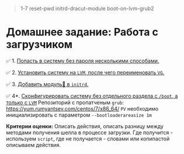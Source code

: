 > 1-7 reset-pwd initrd-dracut-module boot-on-lvm-grub2

# Домашнее задание: Работа с загрузчиком

✅  1. [Попасть в систему без пароля несколькими способами.](https://github.com/io-sys/1-7-reset-pwd-initrd-dracut-boot-on-lvm-grub2/blob/master/01-reset-pwd.md)

✅  2. [Установить систему на `LVM`, после чего переименовать `VG`.](https://github.com/io-sys/1-7-reset-pwd-initrd-dracut-boot-on-lvm-grub2/blob/master/02_rename_vg.md)

✅  3. [Добавить модуль🐧 в `initrd`.](https://github.com/io-sys/1-7-reset-pwd-initrd-dracut-boot-on-lvm-grub2/blob/master/03-dracut-module.md)

✅  4*. [Сконфигурировать систему без отдельного раздела с `/boot`, а только с `LVM`](https://github.com/io-sys/1-7-reset-pwd-initrd-dracut-boot-on-lvm-grub2/blob/master/04-boot-on-lvm.md)
Репозиторий с пропатченым `grub`: https://yum.rumyantsev.com/centos/7/x86_64/
`PV` необходимо инициализировать с параметром `--bootloaderareasize 1m`

__Критерии оценки:__ Описать действия, описать разницу между методами получения шелла в процессе загрузки.
Где получится - используем `script`, где не получается - словами или копипастой описываем действия.
